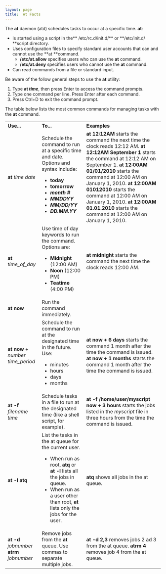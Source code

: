 ```yaml
---
layout: page
title:  At Facts
---
```


The **at** daemon (atd) schedules tasks to occur at a specific time. **at**:

  * Is started using a script in the** /etc/rc.d/init.d/** or **/etc/init.d/ **script directory.
  * Uses configuration files to specify standard user accounts that can and cannot use the **at **command. 
    * **/etc/at.allow** specifies users who can use the **at** command.
    * **/etc/at.deny** specifies users who cannot use the **at** command.
  * Can read commands from a file or standard input.

Be aware of the follow general steps to use the **at** utility:

  1. Type **at _time_**, then press Enter to access the command prompts.
  2. Type one command per line. Press Enter after each command.
  3. Press Ctrl+D to exit the command prompt.

The table below lists the most common commands for managing tasks with the
**at** command.

<table>

<tr> <td><b>Use...</b></td> <td><b>To...</b></td> <td><b>Examples</b></td>

</tr>

<tr> <td><b>at </b><i>time date</i></td> <td>Schedule the command to run at a
specific time and date. Options and syntax include:

<ul>

<li><b>today</b>

</li>

<li><b>tomorrow</b>

</li>

<li><i><b>month #</b></i>

</li>

<li><i><b>MMDDYY</b></i>

</li>

<li><i><b>MM/DD/YY</b></i>

</li>

<li><i><b>DD.MM.YY</b></i>

</li>

</ul> </td> <td><b>at 12:12AM </b>starts the command the next time the clock
reads 12:12 AM.<b>  
at 12:12AM September 1 </b>starts the command at 12:12 AM on September 1.<b>  
at 12:00AM 01/01/2010 </b>starts the command at 12:00 AM on January 1,
2010.<b>  
at 12:00AM 01012010 </b>starts the command at 12:00 AM on January 1, 2010.<b>  
at 12:00AM 01.01.2010 </b>starts the command at 12:00 AM on January 1,
2010.</td>

</tr>

<tr> <td><b>at </b><i>time_of_day</i></td> <td>Use time of day keywords to run
the command. Options are:

<ul>

<li><b>Midnight</b> (12:00 AM)

</li>

<li><b>Noon</b> (12:00 PM)

</li>

<li><b>Teatime</b> (4:00 PM)

</li>

</ul> </td> <td><b>at midnight </b>starts the command the next time the clock
reads 12:00 AM.</td>

</tr>

<tr> <td><b>at now</b></td> <td>Run the command immediately.</td> <td> </td>

</tr>

<tr> <td><b>at now + </b><i>number time_period</i></td> <td>Schedule the
command to run at the designated time in the future. Use:

<ul>

<li>minutes

</li>

<li>hours

</li>

<li>days

</li>

<li>months

</li>

</ul> </td> <td><b>at now +</b> <b>6 days </b>starts the command 1 month after
the time the command is issued.  
<b>at now +</b> <b>1 months </b>starts the command 1 month after the time the
command is issued.</td>

</tr>

<tr> <td><b>at -f </b><i>filename</i> <i>time</i></td> <td>Schedule tasks in a
file to run at the designated time (like a shell script, for example).</td>
<td><b>at -f /home/user/myscript now + 3 hours </b>starts the jobs listed in
the <i>myscript</i> file in three hours from the time the command is
issued.</td>

</tr>

<tr> <td><b>at -l  
atq</b></td> <td>List the tasks in the at queue for the current user.

<ul>

<li>When run as root, <b>atq</b> or <b>at -l</b> lists all the jobs in queue.

</li>

<li>When run as a user other than root, <b>at</b> lists only the jobs for the
user.

</li>

</ul> </td> <td><b>atq</b> shows all jobs in the at queue.</td>

</tr>

<tr> <td><b>at -d</b> <i>jobnumber</i>  
<b>atrm</b> <i>jobnumber</i></td> <td>Remove jobs from the <b>at</b> queue.
Use commas to separate multiple jobs.</td> <td><b>at -d 2,3</b> removes jobs 2
ad 3 from the at queue.  
<b>atrm 4</b> removes job 4 from the at queue.</td>

</tr> </table>


